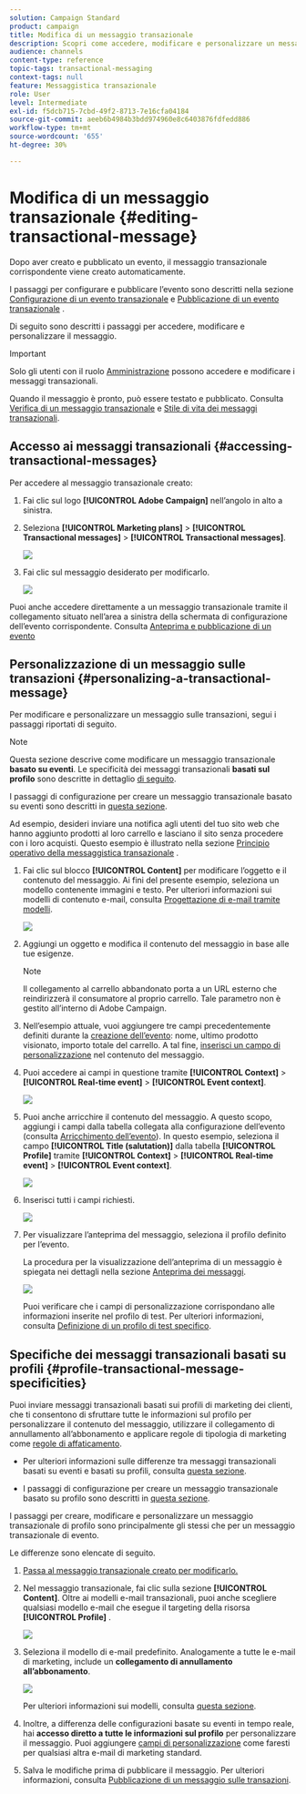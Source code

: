 ```yaml
---
solution: Campaign Standard
product: campaign
title: Modifica di un messaggio transazionale
description: Scopri come accedere, modificare e personalizzare un messaggio transazionale.
audience: channels
content-type: reference
topic-tags: transactional-messaging
context-tags: null
feature: Messaggistica transazionale
role: User
level: Intermediate
exl-id: f5dcb715-7cbd-49f2-8713-7e16cfa04184
source-git-commit: aeeb6b4984b3bdd974960e8c6403876fdfedd886
workflow-type: tm+mt
source-wordcount: '655'
ht-degree: 30%

---
```


# Modifica di un messaggio transazionale {#editing-transactional-message}

Dopo aver creato e pubblicato un evento<!--(the cart abandonment example as explained in [this section](../../channels/using/getting-started-with-transactional-msg.md#transactional-messaging-operating-principle))-->, il messaggio transazionale corrispondente viene creato automaticamente.

I passaggi per configurare e pubblicare l’evento sono descritti nella sezione [Configurazione di un evento transazionale](../../channels/using/configuring-transactional-event.md) e [Pubblicazione di un evento transazionale](../../channels/using/publishing-transactional-event.md) .

Di seguito sono descritti i passaggi per accedere, modificare e personalizzare il messaggio.

>[!IMPORTANT]
>
>Solo gli utenti con il ruolo [Amministrazione](../../administration/using/users-management.md#functional-administrators) possono accedere e modificare i messaggi transazionali.

Quando il messaggio è pronto, può essere testato e pubblicato. Consulta [Verifica di un messaggio transazionale](../../channels/using/testing-transactional-message.md) e [Stile di vita dei messaggi transazionali](../../channels/using/publishing-transactional-message.md).

## Accesso ai messaggi transazionali {#accessing-transactional-messages}

Per accedere al messaggio transazionale creato:

1. Fai clic sul logo **[!UICONTROL Adobe Campaign]** nell’angolo in alto a sinistra.
1. Seleziona **[!UICONTROL Marketing plans]** > **[!UICONTROL Transactional messages]** > **[!UICONTROL Transactional messages]**.

   ![](assets/message-center_4.png)

1. Fai clic sul messaggio desiderato per modificarlo.

   ![](assets/message-center_message-board.png)

Puoi anche accedere direttamente a un messaggio transazionale tramite il collegamento situato nell’area a sinistra della schermata di configurazione dell’evento corrispondente. Consulta [Anteprima e pubblicazione di un evento](../../channels/using/publishing-transactional-event.md#previewing-and-publishing-the-event)

## Personalizzazione di un messaggio sulle transazioni {#personalizing-a-transactional-message}

Per modificare e personalizzare un messaggio sulle transazioni, segui i passaggi riportati di seguito.

>[!NOTE]
>
>Questa sezione descrive come modificare un messaggio transazionale **basato su eventi**. Le specificità dei messaggi transazionali **basati sul profilo** sono descritte in dettaglio [di seguito](#profile-transactional-message-specificities).
>
>I passaggi di configurazione per creare un messaggio transazionale basato su eventi sono descritti in [questa sezione](../../channels/using/configuring-transactional-event.md#event-based-transactional-messages).

Ad esempio, desideri inviare una notifica agli utenti del tuo sito web che hanno aggiunto prodotti al loro carrello e lasciano il sito senza procedere con i loro acquisti. Questo esempio è illustrato nella sezione [Principio operativo della messaggistica transazionale](../../channels/using/getting-started-with-transactional-msg.md#transactional-messaging-operating-principle) .

1. Fai clic sul blocco **[!UICONTROL Content]** per modificare l’oggetto e il contenuto del messaggio. Ai fini del presente esempio, seleziona un modello contenente immagini e testo. Per ulteriori informazioni sui modelli di contenuto e-mail, consulta [Progettazione di e-mail tramite modelli](../../designing/using/using-reusable-content.md#designing-templates).

   ![](assets/message-center_6.png)

1. Aggiungi un oggetto e modifica il contenuto del messaggio in base alle tue esigenze.

   >[!NOTE]
   >
   >Il collegamento al carrello abbandonato porta a un URL esterno che reindirizzerà il consumatore al proprio carrello. Tale parametro non è gestito all’interno di Adobe Campaign.

1. Nell’esempio attuale, vuoi aggiungere tre campi precedentemente definiti durante la [creazione dell’evento](../../channels/using/configuring-transactional-event.md): nome, ultimo prodotto visionato, importo totale del carrello. A tal fine, [inserisci un campo di personalizzazione](../../designing/using/personalization.md#inserting-a-personalization-field) nel contenuto del messaggio.

1. Puoi accedere ai campi in questione tramite **[!UICONTROL Context]** > **[!UICONTROL Real-time event]** > **[!UICONTROL Event context]**.

   ![](assets/message-center_7.png)

1. Puoi anche arricchire il contenuto del messaggio. A questo scopo, aggiungi i campi dalla tabella collegata alla configurazione dell’evento (consulta [Arricchimento dell’evento](../../channels/using/configuring-transactional-event.md#enriching-the-transactional-message-content)). In questo esempio, seleziona il campo **[!UICONTROL Title (salutation)]** dalla tabella **[!UICONTROL Profile]** tramite **[!UICONTROL Context]** > **[!UICONTROL Real-time event]** > **[!UICONTROL Event context]**.

   ![](assets/message-center_7-enrichment.png)

1. Inserisci tutti i campi richiesti.

   ![](assets/message-center_8.png)

1. Per visualizzare l’anteprima del messaggio, seleziona il profilo definito per l’evento.

   La procedura per la visualizzazione dell’anteprima di un messaggio è spiegata nei dettagli nella sezione [Anteprima dei messaggi](../../sending/using/previewing-messages.md).

   ![](assets/message-center_9.png)

   Puoi verificare che i campi di personalizzazione corrispondano alle informazioni inserite nel profilo di test. Per ulteriori informazioni, consulta [Definizione di un profilo di test specifico](../../channels/using/testing-transactional-message.md#defining-specific-test-profile).

<!--## Using product listings in a transactional message {#using-product-listings-in-a-transactional-message}

When editing the content of a transactional email, you can create product listings referencing one or more data collections. For example, in a cart abandonment email, you can include a list of all products that were in the users' carts when they left your website, with an image, the price, and a link to each product.

>[!IMPORTANT]
>
>Product listings are only available for the email channel, when editing transactional email content through the [Email Designer](../../designing/using/designing-content-in-adobe-campaign.md#email-designer-interface) interface.

To add a list of abandoned products in a transactional message, follow the steps below.

You can also watch [this set of videos](https://experienceleague.adobe.com/docs/campaign-standard-learn/tutorials/designing-content/product-listings-in-transactional-email.html?lang=en#configure-product-listings-in-transactional-emails) explaining the steps that are required to configure product listings in a transactional email.

>[!NOTE]
>
>Adobe Campaign does not support nested product listings, meaning that you cannot include a product listing inside another one.

### Defining a product listing {#defining-a-product-listing}

Before being able to use a product listing in a transactional message, you need to define at the event level the list of products and the fields for each product of the list you want to display. For more on this, see [Defining data collections](../../channels/using/configuring-transactional-event.md#defining-data-collections).

1. In the transactional message, click the **[!UICONTROL Content]** block to modify the email content.
1. Drag and drop a structure component to the workspace. For more on this, see [Defining the email structure](../../designing/using/designing-from-scratch.md#defining-the-email-structure).

   For example, select a one-column structure component and add a text component, an image component and a button component. For more on this, see [Using content components](../../designing/using/designing-from-scratch.md#about-content-components).

1. Select the structure component you just created and click the **[!UICONTROL Enable product listing]** icon from the contextual toolbar.

   ![](assets/message-center_loop_create.png)

   The structure component is highlighted with an orange frame and the **[!UICONTROL Product listing]** settings are displayed in the left palette.

   ![](assets/message-center_loop_palette.png)

1. Select how the elements of the collection will be displayed:

    * **[!UICONTROL Row]**: horizontally, meaning each element on one row under the other.
    * **[!UICONTROL Column]**: vertically, meaning each element next to the other on the same row.

   >[!NOTE]
   >
   >The **[!UICONTROL Column]** option is only available when using a multicolumn structure component ( **[!UICONTROL 2:2 column]**, **[!UICONTROL 3:3 column]** and **[!UICONTROL 4:4 column]** ). When editing the product listing, only fill in the first column: the other columns will not be taken into account. For more on selecting structure components, see [Defining the email structure](../../designing/using/designing-from-scratch.md#defining-the-email-structure).

1. Select the data collection you created when configuring the event related to the transactional message. You can find it under the **[!UICONTROL Context]** > **[!UICONTROL Real-time event]** > **[!UICONTROL Event context]** node.

   ![](assets/message-center_loop_selection.png)

   For more on configuring the event, see [Defining data collections](../../channels/using/configuring-transactional-event.md#defining-data-collections).

1. Use the **[!UICONTROL First item]** drop-down list to select which element will start the list displayed in the email.

   For example, if you select 2, the first item of the collection will not be displayed in the email. The product listing will start on the second item.

1. Select the maximum number of items to display in the list.

   >[!NOTE]
   >
   >If you want the elements of your list to be displayed vertically ( **[!UICONTROL Column]** ), the maximum number of items is limited according to the selected structure component (2, 3 or 4 columns). For more on selecting structure components, see [Editing the email structure](../../designing/using/designing-from-scratch.md#defining-the-email-structure).

### Populating the product listing {#populating-the-product-listing}

To display a list of products coming from the event linked to the transactional email, follow the steps below.

For more on creating a collection and related fields when configuring the event, see [Defining data collections](../../channels/using/configuring-transactional-event.md#defining-data-collections).

1. Select the image component you inserted, select **[!UICONTROL Enable personalization]** and click the pencil in the Settings pane.

   ![](assets/message-center_loop_image.png)

1. Select **[!UICONTROL Add personalization field]** in the **[!UICONTROL Image source URL]** window that opens.

   From the **[!UICONTROL Context]** > **[!UICONTROL Real-time event]** > **[!UICONTROL Event context]** node, open the node corresponding to the collection that you created (here **[!UICONTROL Product list]** ) and select the image field that you defined (here **[!UICONTROL Product image]** ). Click **[!UICONTROL Save]**.

   ![](assets/message-center_loop_product-image.png)

   The personalization field that you selected is now displayed in the Settings pane.

1. At the desired position, select **[!UICONTROL Insert personalization field]** from the contextual toolbar.

   ![](assets/message-center_loop_product.png)

1. From the **[!UICONTROL Context]** > **[!UICONTROL Real-time event]** > **[!UICONTROL Event context]** node, open the node corresponding to the collection that you created (here **[!UICONTROL Product list]** ) and select the field that you created (here **[!UICONTROL Product name]** ). Click **[!UICONTROL Confirm]**.

   ![](assets/message-center_loop_product_node.png)

   The personalization field that you selected is now displayed at the desired position in the email content.

1. Proceed similarly to insert the price.
1. Select some text and select **[!UICONTROL Insert link]** from the contextual toolbar.

   ![](assets/message-center_loop_link_insert.png)

1. Select **[!UICONTROL Add personalization field]** in the **[!UICONTROL Insert link]** window that opens.

   From the **[!UICONTROL Context]** > **[!UICONTROL Real-time event]** > **[!UICONTROL Event context]** node, open the node corresponding to the collection that you created (here **[!UICONTROL Product list]** ) and select the URL field that you created (here **[!UICONTROL Product URL]** ). Click **[!UICONTROL Save]**.

   >[!IMPORTANT]
   >
   >For security reasons, make sure you insert the personalization field inside a link starting with a proper static domain name.

   ![](assets/message-center_loop_link_select.png)

   The personalization field that you selected is now displayed in the Settings pane.

1. Select the structure component on which the product listing is applied and select **[!UICONTROL Show fallback]** to define a default content.

   ![](assets/message-center_loop_fallback_show.png)

1. Drag one or more content components and edit them as needed.

   ![](assets/message-center_loop_fallback.png)

   The fallback content will be displayed if the collection is empty when the event is triggered, for example if a customer has nothing in his cart.

1. From the Settings pane, edit the styles for the product listing. For more on this, see [Managing email styles](../../designing/using/styles.md).
1. Preview the email using a test profile linked to the relevant transactional event and for which you defined collection data. For example, add the following information in the **[!UICONTROL Event data]** section for the test profile you want to use:

   ![](assets/message-center_loop_test-profile_payload.png)

   For more on defining a test profile in a transactional message, see [this section](../../channels/using/testing-transactional-message.md#defining-specific-test-profile).-->

## Specifiche dei messaggi transazionali basati su profili {#profile-transactional-message-specificities}

Puoi inviare messaggi transazionali basati sui profili di marketing dei clienti, che ti consentono di sfruttare tutte le informazioni sul profilo per personalizzare il contenuto del messaggio, utilizzare il collegamento di annullamento all’abbonamento e applicare regole di tipologia di marketing come [regole di affaticamento](../../sending/using/fatigue-rules.md).

* Per ulteriori informazioni sulle differenze tra messaggi transazionali basati su eventi e basati su profili, consulta [questa sezione](../../channels/using/getting-started-with-transactional-msg.md#transactional-message-types).

* I passaggi di configurazione per creare un messaggio transazionale basato su profilo sono descritti in [questa sezione](../../channels/using/configuring-transactional-event.md#profile-based-transactional-messages).

I passaggi per creare, modificare e personalizzare un messaggio transazionale di profilo sono principalmente gli stessi che per un messaggio transazionale di evento.

Le differenze sono elencate di seguito.

1. [Passa al messaggio transazionale creato per modificarlo.](#accessing-transactional-messages)
1. Nel messaggio transazionale, fai clic sulla sezione **[!UICONTROL Content]**. Oltre ai modelli e-mail transazionali, puoi anche scegliere qualsiasi modello e-mail che esegue il targeting della risorsa **[!UICONTROL Profile]** .

   ![](assets/message-center_marketing_templates.png)

1. Seleziona il modello di e-mail predefinito. Analogamente a tutte le e-mail di marketing, include un **collegamento di annullamento all’abbonamento**.

   ![](assets/message-center_marketing_perso_unsubscription.png)

   Per ulteriori informazioni sui modelli, consulta [questa sezione](../../designing/using/using-reusable-content.md#content-templates).

1. Inoltre, a differenza delle configurazioni basate su eventi in tempo reale, hai **accesso diretto a tutte le informazioni sul profilo** per personalizzare il messaggio. Puoi aggiungere [campi di personalizzazione](../../designing/using/personalization.md#inserting-a-personalization-field) come faresti per qualsiasi altra e-mail di marketing standard.

1. Salva le modifiche prima di pubblicare il messaggio. Per ulteriori informazioni, consulta [Pubblicazione di un messaggio sulle transazioni](../../channels/using/publishing-transactional-message.md#publishing-a-transactional-message).

<!--### Monitoring a profile transactional message delivery {#monitoring-a-profile-transactional-message-delivery}

Once the message is published and your site integration is done, you can monitor the delivery.

1. To view the message delivery log, click the icon at the bottom right of the **[!UICONTROL Deployment]** block.

1. Click the **[!UICONTROL Execution list]** tab.

   ![](assets/message-center_execution_tab.png)

1. Select the latest execution delivery.

   An **execution delivery** is a non-actionable and non-functional technical message created once a month for each transactional message, and each time a transactional message is edited and published again

1. Select the **[!UICONTROL Sending logs]** tab. In the **[!UICONTROL Status]** column, **[!UICONTROL Sent]** indicates that a profile has opted in.

   ![](assets/message-center_marketing_sending_logs.png)

1. Select the **[!UICONTROL Exclusions logs]** tab to view recipients who have been excluded from the message target, such as addresses on denylist.

   ![](assets/message-center_marketing_exclusion_logs.png)

>[!NOTE]
>
>For more information on accessing and using the logs, see [Monitoring a delivery](../../sending/using/monitoring-a-delivery.md).

For any profile that has opted out, the **[!UICONTROL Address on denylist]** typology rule excluded the corresponding recipient.

This rule is part of a specific typology that applies to all transactional messages based on the **[!UICONTROL Profile]** table.

![](assets/message-center_marketing_typology.png)

**Related topics**:

* [Integrate the event triggering](../../channels/using/getting-started-with-transactional-msg.md#integrate-event-trigger)
* [About typologies and typology rules](../../sending/using/about-typology-rules.md)-->

